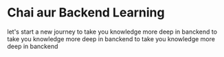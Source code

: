 # Chai aur Backend Learning 

let's start a new journey
to take you knowledge more deep in banckend
to take you knowledge more deep in banckend
to take you knowledge more deep in banckend